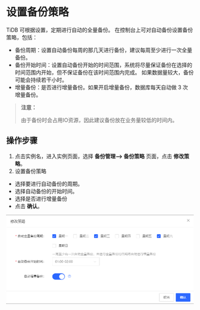 # 设置备份策略

TiDB 可根据设置，定期进行自动的全量备份。 在控制台上可对自动备份设置备份策略，包括：
- 备份周期：设置自动备份每周的那几天进行备份，建议每周至少进行一次全量备份。
- 备份开始时间：设置自动备份开始的时间范围，系统将尽量保证备份在选择的时间范围内开始，但不保证备份在该时间范围内完成。 如果数据量较大，备份可能会持续若干小时。
- 增量备份：是否进行增量备份。如果开启增量备份，数据库每天自动做 3 次 增量备份。

> **注意：**
> 
> 由于备份时会占用IO资源，因此建议备份放在业务量较低的时间内。

## 操作步骤
1. 点击实例名，进入实例页面，选择 **备份管理--> 备份策略** 页面，点击 **修改策略**。
2. 设置备份策略
- 选择要进行自动备份的周期。
- 选择自动备份的开始时间。
- 选择是否进行增量备份
- 点击 **确认**。

![备份策略2](../../../../../image/TiDB/modify-backup-strategy-2.png)
